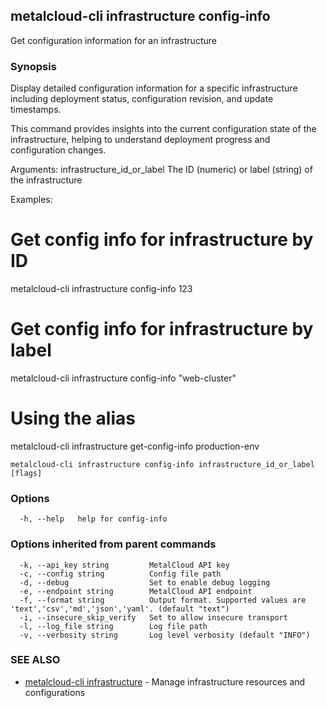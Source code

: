 ## metalcloud-cli infrastructure config-info

Get configuration information for an infrastructure

### Synopsis

Display detailed configuration information for a specific infrastructure including
deployment status, configuration revision, and update timestamps.

This command provides insights into the current configuration state of the infrastructure,
helping to understand deployment progress and configuration changes.

Arguments:
  infrastructure_id_or_label  The ID (numeric) or label (string) of the infrastructure

Examples:
  # Get config info for infrastructure by ID
  metalcloud-cli infrastructure config-info 123

  # Get config info for infrastructure by label
  metalcloud-cli infrastructure config-info "web-cluster"

  # Using the alias
  metalcloud-cli infrastructure get-config-info production-env

```
metalcloud-cli infrastructure config-info infrastructure_id_or_label [flags]
```

### Options

```
  -h, --help   help for config-info
```

### Options inherited from parent commands

```
  -k, --api_key string         MetalCloud API key
  -c, --config string          Config file path
  -d, --debug                  Set to enable debug logging
  -e, --endpoint string        MetalCloud API endpoint
  -f, --format string          Output format. Supported values are 'text','csv','md','json','yaml'. (default "text")
  -i, --insecure_skip_verify   Set to allow insecure transport
  -l, --log_file string        Log file path
  -v, --verbosity string       Log level verbosity (default "INFO")
```

### SEE ALSO

* [metalcloud-cli infrastructure](metalcloud-cli_infrastructure.md)	 - Manage infrastructure resources and configurations

